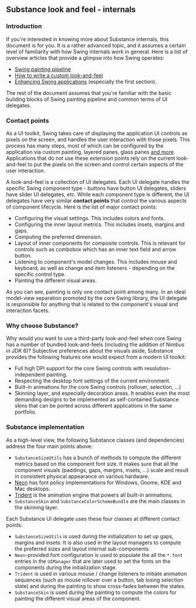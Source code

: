 ## Substance look and feel - internals

### Introduction

If you're interested in knowing more about Substance internals, this document is for you. It is a rather advanced topic, and it assumes a certain level of familiarity with how Swing internals work in general. Here is a list of overview articles that provide a glimpse into how Swing operates:

* [Swing painting pipeline](http://www.pushing-pixels.org/2007/08/07/swing-painting-pipeline-the-conclusion.html)
* [How to write a custom look-and-feel](https://community.oracle.com/docs/DOC-983579)
* [Enhancing Swing applications](https://community.oracle.com/docs/DOC-983583) (especially the first section).

The rest of the document assumes that you're familiar with the basic building blocks of Swing painting pipeline and common terms of UI delegates.

### Contact points

As a UI toolkit, Swing takes care of displaying the application UI controls as pixels on the screen, and handles the user interaction with those pixels. This process has many steps, most of which can be configured by the application via custom painting, layered panes, glass panes [and more](http://www.pushing-pixels.org/2007/08/07/swing-painting-pipeline-the-conclusion.html). Applications that do not use these extension points rely on the current look-and-feel to put the pixels on the screen and control certain aspects of the user interaction.

A look-and-feel is a collection of UI delegates. Each UI delegate handles the specific Swing component type - buttons have button UI delegates, sliders have slider UI delegates, etc. While each component type is different, the UI delegates have very similar **contact points** that control the various aspects of component lifecycle. Here is the list of major contact points:

* Configuring the visual settings. This includes colors and fonts.
* Configuring the inner layout metrics. This includes insets, margins and gaps.
* Computing the preferred dimension.
* Layout of inner components for composite controls. This is relevant for controls such as combobox which has an inner text field and arrow button.
* Listening to component's model changes. This includes mouse and keyboard, as well as change and item listeners - depending on the specific control type.
* Painting the different visual areas.

As you can see, painting is only one contact point among many. In an ideal model-view separation promoted by the core Swing library, the UI delegate is responsible for anything that is related to the component's visual and interaction facets.

### Why choose Substance?

Why would you want to use a third-party look-and-feel when core Swing has a number of bundled look-and-feels (including the addition of Nimbus in JDK 6)? Subjective preferences about the visuals aside, Substance provides the following features one would expect from a modern UI toolkit:

* Full high DPI support for the core Swing controls with resolution-independent painting.
* Respecting the desktop font settings of the current environment.
* Built-in animations for the core Swing controls (rollover, selection, ...)
* Skinning layer, and especially decoration areas. It enables even the most demanding designs to be implemented as self-contained Substance skins that can be ported across different applications in the same portfolio.

### Substance implementation

As a high-level view, the following Substance classes (and dependencies) address the four main points above:

* `SubstanceSizeUtils` has a bunch of methods to compute the different metrics based on the component font size. It makes sure that all the component visuals (paddings, gaps, margins, insets, ...) scale and result in consistent physical appearance on various hardware.
* [Neon](../neon.md) has font policy implementations for Windows, Gnome, KDE and Mac desktops.
* [Trident](../trident.md) is the animation engine that powers all built-in animations.
* `SubstanceSkin` and `SubstanceColorSchemeBundle` are the main classes in the skinning layer.

Each Substance UI delegate uses these four classes at different contact points:

* `SubstanceSizeUtils` is used during the initialization to set up gaps, margins and insets. It is also used in the layout managers to compute the preferred sizes and layout internal sub-components.
* `Neon`-provided font configuration is used to populate the all the `*.font` entries in the `UIManager` that are later used to set the fonts on the components during the initialization stage.
* `Trident` is used in various mouse / change listeners to initiate animation sequences (such as mouse rollover over a button, tab losing selection state) and during the painting to show cross-fades between the states.
* `SubstanceSkin` is used during the painting to compute the colors for painting the different visual areas of the component.

